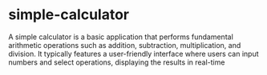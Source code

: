 # simple-calculator
A simple calculator is a basic application that performs fundamental arithmetic operations such as addition, subtraction, multiplication, and division. It typically features a user-friendly interface where users can input numbers and select operations, displaying the results in real-time
